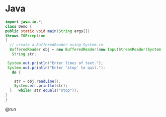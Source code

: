 <!--
author:   o0Ikami0o

comment:  Test für C-Code

language: de

narrator: Deutsch Female

mode:     Textbook

import: https://raw.githubusercontent.com/liascript/CodeRunner/master/README.md

@run: @LIA.eval(["Demo.java"], javac Demo.java, java Demo)

-->

# Java
``` java
import java.io.*;
class Demo {
public static void main(String args[])
throws IOException
{
  // create a BufferedReader using System.in
  BufferedReader obj = new BufferedReader(new InputStreamReader(System.in));
   String str;

 System.out.println("Enter lines of text.");
 System.out.println("Enter 'stop' to quit.");
   do {

    str = obj.readLine();
    System.err.println(str);
  }   while(!str.equals("stop"));
}
}
```
@run
